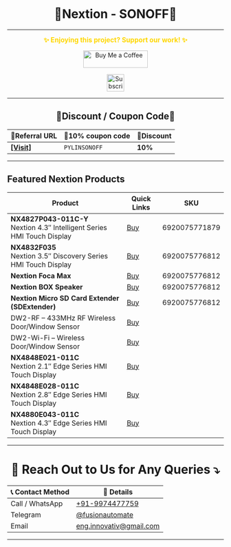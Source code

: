 <h1 align = "center">🌟Nextion - SONOFF🌟</h1>

---
<p align="center">
  <span style="font-size: 1.1em; color: #FFD700; font-weight: bold;">✨ Enjoying this project? Support our work! ✨</span>
</p>

<p align="center" style="margin: 15px 0;">
  <a href="https://buymeacoffee.com/pylin" target="_blank">
    <img src="https://cdn.buymeacoffee.com/buttons/v2/default-yellow.png" alt="Buy Me a Coffee" style="height: 40px; width: 150px;">
  </a>
</p>

<p align="center" style="margin: 15px 0;">
  <a href="https://www.youtube.com/channel/UCKKhdFV0q8CV5vWUDfiDfTw" target="_blank">
    <img src="https://img.shields.io/badge/SUBSCRIBE%20ON%20YOUTUBE-FF0000?style=for-the-badge&logo=youtube&logoColor=white" alt="Subscribe on YouTube" style="height: 40px;">
  </a>
</p>

---

<h2 align = "center">🌟Discount / Coupon Code🌟</h2>

| 📣Referral URL | 🎫10% coupon code | 🔖Discount | 
|---|---|---|
|[**[Visit]**](https://itead.cc/ref/314/)|`PYLINSONOFF`|**10%**|

---

## Featured Nextion Products

| Product | Quick Links | SKU | 
|---|---|---|
| **NX4827P043-011C-Y** <br/> Nextion 4.3″ Intelligent Series HMI Touch Display | [Buy](https://itead.cc/product/4-3-nextion-intelligent-series-hmi-touch-display-with-enclosure/ref/314/) |  6920075771879 |
| **NX4832F035** <br/> Nextion 3.5″ Discovery Series HMI Touch Display | [Buy](https://itead.cc/product/nx4832f035-nextion-3-5-discovery-series-hmi-touch-display/ref/314/) | 6920075776812 |
| **Nextion Foca Max** | [Buy](https://itead.cc/product/nextion-foca-max-5v2a-output-usb-to-ttl-serial-converter-board/ref/314/) | 6920075776812 |
| **Nextion BOX Speaker** | [Buy](https://itead.cc/product/nextion-box-speaker/ref/314/) | 6920075776812 |
| **Nextion Micro SD Card Extender (SDExtender)** | [Buy](https://itead.cc/product/nextion-micro-sd-card-extender/ref/314/) | 6920075776812 |
|DW2-RF – 433MHz RF Wireless Door/Window Sensor |[Buy](https://itead.cc/product/sonoff-dw2-rf-433mhz-rf-wireless-door-window-sensor/ref/314/)||
|DW2-Wi-Fi – Wireless Door/Window Sensor|[Buy](https://itead.cc/product/sonoff-dw2/ref/314/)||
|**NX4848E021-011C** <br/> Nextion 2.1″ Edge Series HMI Touch Display |[Buy](https://itead.cc/product/nx4848e021-011c-nextion-2-1-edge-series-hmi-touch-display/ref/314/)||
|**NX4848E028-011C** <br/> Nextion 2.8″ Edge Series HMI Touch Display|[Buy](https://itead.cc/product/nx4848e028-011c-nextion-2-8-edge-series-hmi-touch-display/ref/314/)||
|**NX4880E043-011C** <br/> Nextion 4.3″ Edge Series HMI Touch Display|[Buy](https://itead.cc/product/nx4880e043-011c-nextion-4-3-edge-series-hmi-touch-display/ref/314/)||


<!-- <details>
<summary>Product details & notes (expand)</summary>

- NX4827P043-011C-Y: Intelligent series includes enclosure and capacitive touch. Recommended for modern projects where touch responsiveness and viewing angles matter.
- NX4832F035: Discovery series is great for prototyping and low-cost displays.
- Foca Max: Useful for flashing Nextion displays or connecting to microcontrollers via USB.
- BOX Speaker: Integrates audio for multimedia projects.
- SDExtender: Handy for loading large assets (images, audio) onto a microSD for Nextion projects.

Tip: Click any Buy link to open the product page. Apply coupon code at checkout to receive the discount.

</details> -->

---

<h1 align="center">📢 Reach Out to Us for Any Queries ⤵️</h1>

<table align="center">
  <thead>
    <tr>
      <th>📞 Contact Method</th>
      <th>🔗 Details</th>
    </tr>
  </thead>
  <tbody>
    <tr>
      <td>Call / WhatsApp</td>
      <td><a href="https://wa.me/919974477759">+91-9974477759</a></td>
    </tr>
    <tr>
      <td>Telegram</td>
      <td><a href="https://t.me/fusionautomate">@fusionautomate</a></td>
    </tr>
    <tr>
      <td>Email</td>
      <td><a href="mailto:eng.innovativ@gmail.com">eng.innovativ@gmail.com</a></td>
    </tr>
  </tbody>
</table>

---

